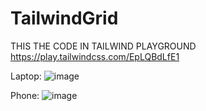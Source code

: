 # TailwindGrid

THIS THE CODE IN TAILWIND PLAYGROUND
https://play.tailwindcss.com/EpLQBdLfE1

Laptop:
![image](https://github.com/user-attachments/assets/e9c1647e-0a95-4c54-8306-3b8e9123bb7d)

Phone:
![image](https://github.com/user-attachments/assets/d9ea00d8-0f72-4b48-9a78-0b972ad5936f)
